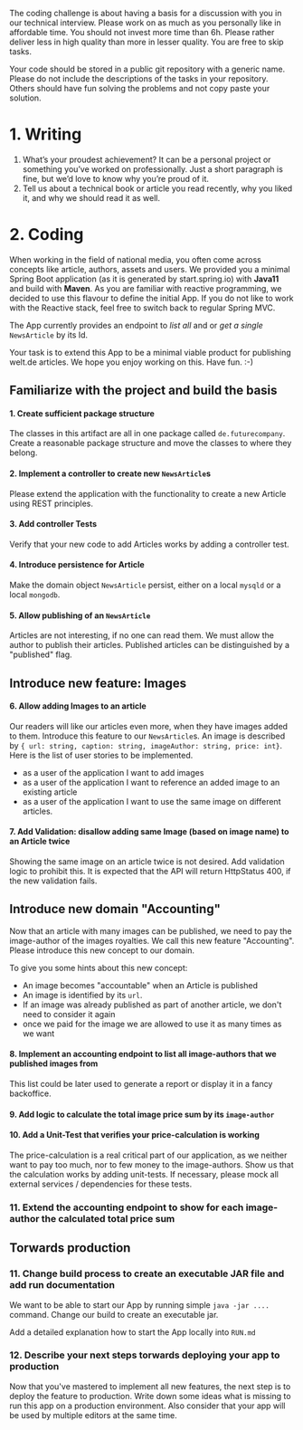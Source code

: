 The coding challenge is about having a basis for a discussion with you in our technical interview. 
Please work on as much as you personally like in affordable time. You should not invest more time than 6h.
Please rather deliver less in high quality than more in lesser quality. You are free to skip tasks.

Your code should be stored in a public git repository with a generic name. Please do not include the descriptions of the tasks in your repository. Others should have fun solving the problems and not copy paste your solution.

# 1. Writing

1. What’s your proudest achievement? It can be a personal project or something you’ve worked on professionally. Just a short paragraph is fine, but we’d love to know why you’re proud of it.
2. Tell us about a technical book or article you read recently, why you liked it, and why we should read it as well.

# 2. Coding

When working in the field of national media, you often come across concepts like article, authors, assets and users. 
We provided you a minimal Spring Boot application (as it is generated by start.spring.io) with **Java11** and build with **Maven**.
As you are familiar with reactive programming, we decided to use this flavour to define the initial App. If you do not like to work with the Reactive stack, feel free to switch back to regular Spring MVC.

The App currently provides an endpoint to *list all* and or *get a single* `NewsArticle` by its Id. 

Your task is to extend this App to be a minimal viable product for publishing welt.de articles. We hope you enjoy working on this. Have fun. :-) 

## Familiarize with the project and build the basis
#### 1. Create sufficient package structure

The classes in this artifact are all in one package called `de.futurecompany`. Create a reasonable package structure and move the classes to where they belong.

#### 2. Implement a controller to create new `NewsArticle`s

Please extend the application with the functionality to create a new Article using REST principles.

#### 3. Add controller Tests

Verify that your new code to add Articles works by adding a controller test.

#### 4. Introduce persistence for Article

Make the domain object `NewsArticle` persist, either on a local `mysqld` or a local `mongodb`.

#### 5. Allow publishing of an `NewsArticle`

Articles are not interesting, if no one can read them. We must allow the author to publish their articles.
Published articles can be distinguished by a "published" flag.

## Introduce new feature: Images
#### 6. Allow adding Images to an article

Our readers will like our articles even more, when they have images added to them. Introduce this feature to our `NewsArticle`s.
An image is described by `{ url: string, caption: string, imageAuthor: string, price: int}`. Here is the list of user stories to be implemented.

* as a user of the application I want to add images
* as a user of the application I want to reference an added image to an existing article 
* as a user of the application I want to use the same image on different articles.


#### 7. Add Validation: disallow adding same Image (based on image name) to an Article twice

Showing the same image on an article twice is not desired. Add validation logic to prohibit this. 
It is expected that the API will return HttpStatus 400, if the new validation fails.

## Introduce new domain "Accounting"

Now that an article with many images can be published, we need to pay the image-author of the images royalties. 
We call this new feature "Accounting". Please introduce this new concept to our domain. 

To give you some hints about this new concept:
* An image becomes "accountable" when an Article is published
* An image is identified by its `url`.
* If an image was already published as part of another article, we don't need to consider it again
* once we paid for the image we are allowed to use it as many times as we want 

#### 8. Implement an accounting endpoint to list all image-authors that we published images from

This list could be later used to generate a report or display it in a fancy backoffice.

#### 9. Add logic to calculate the total image price sum by its `image-author` 
#### 10. Add a Unit-Test that verifies your price-calculation is working

The price-calculation is a real critical part of our application, as we neither want to pay too much, nor to few money to the image-authors.
Show us that the calculation works by adding unit-tests. If necessary, please mock all external services / dependencies for these tests.

### 11. Extend the accounting endpoint to show for each image-author the calculated total price sum 

## Torwards production

### 11. Change build process to create an executable JAR file and add run documentation

We want to be able to start our App by running simple `java -jar ....` command. Change our build to create an executable jar.

Add a detailed explanation how to start the App locally into `RUN.md`

### 12. Describe your next steps torwards deploying your app to production
Now that you've mastered to implement all new features, the next step is to deploy the feature to production. Write down some ideas
what is missing to run this app on a production environment. Also consider that your app will be used by multiple editors at the same time.
